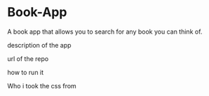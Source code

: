 # Book-App
 A book app that allows you to search for any book you can think of.


description of the app

url of the repo

how to run it 

Who i took the css from